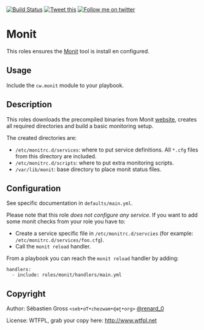<!--

---
lang: american
---
-->

[![Build Status](https://travis-ci.org/cw-ansible/cw.monit.svg?branch=master)](https://travis-ci.org/cw-ansible/cw.monit)
[![Tweet this](http://img.shields.io/badge/%20-Tweet-00aced.svg)](https://twitter.com/intent/tweet?tw_p=tweetbutton&via=renard_0&url=https%3A%2F%2Fgithub.com%2Fcw-ansible%2Fcw.monit&text=Install%20and%20configure%20%23Monit%20using%20%23Ansible.)
[![Follow me on twitter](http://img.shields.io/badge/Twitter-Follow-00aced.svg)](https://twitter.com/intent/follow?region=follow_link&screen_name=renard_0&tw_p=followbutton)


# Monit

This roles ensures the [Monit](http://mmonit.com/monit/) tool is install en
configured.
 
## Usage

Include the `cw.monit` module to your playbook.

## Description

This roles downloads the precompiled binaries from Monit
[website](http://mmonit.com/monit/#download), creates all required
directories and build a basic monitoring setup.

The created directories are:

- `/etc/monitrc.d/services`: where to put service definitions. All `*.cfg`
  files from this directory are included.
- `/etc/monitrc.d/scripts`: where to put extra monitoring scripts.
- `/var/lib/monit`: base directory to place monit status files.

## Configuration

See specific documentation in `defaults/main.yml`.

Please note that this role *does not configure any service*. If you want to
add some monit checks from your role you have to:

- Create a service specific file in `/etc/monitrc.d/servcies` (for example:
  `/etc/monitrc.d/services/foo.cfg`).
- Call the `monit reload` handler.


From a playbook you can reach the `monit reload` handler by adding:

    handlers:
      - include: roles/monit/handlers/main.yml


## Copyright

Author: Sébastien Gross `<seb•ɑƬ•chezwam•ɖɵʈ•org>` [@renard_0](https://twitter.com/renard_0)

License: WTFPL, grab your copy here: http://www.wtfpl.net
